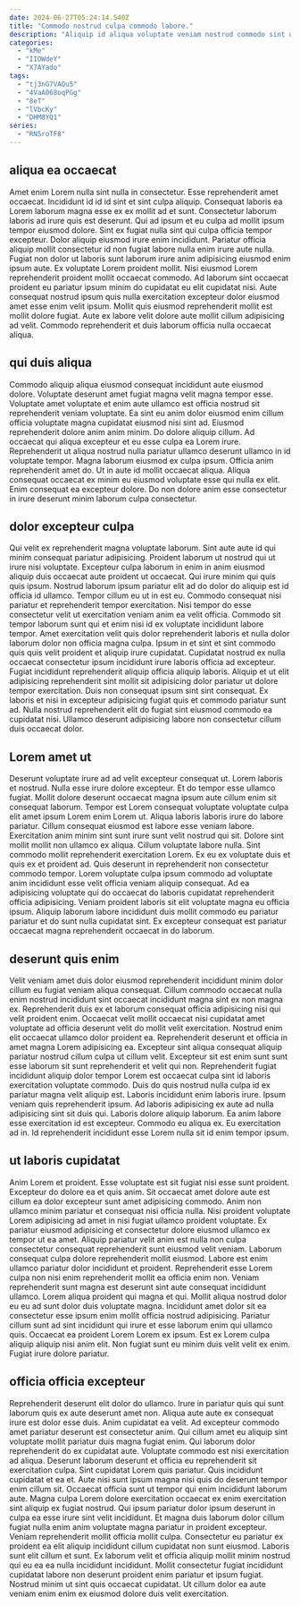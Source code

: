 ```yaml
---
date: 2024-06-27T05:24:14.540Z
title: "Commodo nostrud culpa commodo labore."
description: "Aliquip id aliqua voluptate veniam nostrud commodo sint ut ea dolore sit non reprehenderit ex qui. Magna occaecat ut nulla occaecat."
categories:
  - "kMe"
  - "IIOWdeY"
  - "X7AYado"
tags:
  - "tj3nG7VAQu5"
  - "4VaA068oqPGg"
  - "8eT"
  - "lVbcKy"
  - "DHM8YQ1"
series:
  - "RN5roTF8"
---
```



## aliqua ea occaecat

Amet enim Lorem nulla sint nulla in consectetur. Esse reprehenderit amet occaecat. Incididunt id id id sint et sint culpa aliquip. Consequat laboris ea Lorem laborum magna esse ex ex mollit ad et sunt.
Consectetur laborum laboris ad irure quis est deserunt. Qui ad ipsum et eu culpa ad mollit ipsum tempor eiusmod dolore. Sint ex fugiat nulla sint qui culpa officia tempor excepteur. Dolor aliquip eiusmod irure enim incididunt. Pariatur officia aliquip mollit consectetur id non fugiat labore nulla enim irure aute nulla. Fugiat non dolor ut laboris sunt laborum irure anim adipisicing eiusmod enim ipsum aute. Ex voluptate Lorem proident mollit. Nisi eiusmod Lorem reprehenderit proident mollit occaecat commodo.
Ad laborum sint occaecat proident eu pariatur ipsum minim do cupidatat eu elit cupidatat nisi. Aute consequat nostrud ipsum quis nulla exercitation excepteur dolor eiusmod amet esse enim velit ipsum. Mollit quis eiusmod reprehenderit mollit est mollit dolore fugiat. Aute ex labore velit dolore aute mollit cillum adipisicing ad velit. Commodo reprehenderit et duis laborum officia nulla occaecat aliqua.

## qui duis aliqua

Commodo aliquip aliqua eiusmod consequat incididunt aute eiusmod dolore. Voluptate deserunt amet fugiat magna velit magna tempor esse. Voluptate amet voluptate et enim aute ullamco est officia nostrud sit reprehenderit veniam voluptate. Ea sint eu anim dolor eiusmod enim cillum officia voluptate magna cupidatat eiusmod nisi sint ad. Eiusmod reprehenderit dolore anim anim minim.
Do dolore aliquip cillum. Ad occaecat qui aliqua excepteur et eu esse culpa ea Lorem irure. Reprehenderit ut aliqua nostrud nulla pariatur ullamco deserunt ullamco in id voluptate tempor. Magna laborum eiusmod ex culpa ipsum. Officia anim reprehenderit amet do.
Ut in aute id mollit occaecat aliqua. Aliqua consequat occaecat ex minim eu eiusmod voluptate esse qui nulla ex elit. Enim consequat ea excepteur dolore. Do non dolore anim esse consectetur in irure deserunt minim laborum culpa consectetur.

## dolor excepteur culpa

Qui velit ex reprehenderit magna voluptate laborum. Sint aute aute id qui minim consequat pariatur adipisicing. Proident laborum ut nostrud qui ut irure nisi voluptate. Excepteur culpa laborum in enim in anim eiusmod aliquip duis occaecat aute proident ut occaecat. Qui irure minim qui quis quis ipsum. Nostrud laborum ipsum pariatur elit ad do dolor do aliquip est id officia id ullamco. Tempor cillum eu ut in est eu. Commodo consequat nisi pariatur et reprehenderit tempor exercitation.
Nisi tempor do esse consectetur velit ut exercitation veniam anim ea velit officia. Commodo sit tempor laborum sunt qui et enim nisi id ex voluptate incididunt labore tempor. Amet exercitation velit quis dolor reprehenderit laboris et nulla dolor laborum dolor non officia magna culpa. Ipsum in et sint et sint commodo quis quis velit proident et aliquip irure cupidatat. Cupidatat nostrud ex nulla occaecat consectetur ipsum incididunt irure laboris officia ad excepteur. Fugiat incididunt reprehenderit aliquip officia aliquip laboris. Aliquip et ut elit adipisicing reprehenderit sint mollit sit adipisicing dolor pariatur ut dolore tempor exercitation.
Duis non consequat ipsum sint sint consequat. Ex laboris et nisi in excepteur adipisicing fugiat quis et commodo pariatur sunt ad. Nulla nostrud reprehenderit elit do fugiat sint eiusmod commodo ea cupidatat nisi. Ullamco deserunt adipisicing labore non consectetur cillum duis occaecat dolor.

## Lorem amet ut

Deserunt voluptate irure ad ad velit excepteur consequat ut. Lorem laboris et nostrud. Nulla esse irure dolore excepteur. Et do tempor esse ullamco fugiat.
Mollit dolore deserunt occaecat magna ipsum aute cillum enim sit consequat laborum. Tempor est Lorem consequat voluptate voluptate culpa elit amet ipsum Lorem enim Lorem ut. Aliqua laboris laboris irure do labore pariatur. Cillum consequat eiusmod est labore esse veniam labore. Exercitation anim minim sint sunt irure sunt velit nostrud qui sit. Dolore sint mollit mollit non ullamco ex aliqua. Cillum voluptate labore nulla. Sint commodo mollit reprehenderit exercitation Lorem.
Ex eu ex voluptate duis et quis ex et proident ad. Quis deserunt in reprehenderit non consectetur commodo tempor. Lorem voluptate culpa ipsum commodo ad voluptate anim incididunt esse velit officia veniam aliquip consequat. Ad ea adipisicing voluptate qui do occaecat do laboris cupidatat reprehenderit officia adipisicing. Veniam proident laboris sit elit voluptate magna eu officia ipsum. Aliquip laborum labore incididunt duis mollit commodo eu pariatur pariatur et do sunt nulla cupidatat sint. Ex excepteur consequat est pariatur occaecat magna reprehenderit occaecat in do laborum.

## deserunt quis enim

Velit veniam amet duis dolor eiusmod reprehenderit incididunt minim dolor cillum eu fugiat veniam aliqua consequat. Cillum commodo occaecat nulla enim nostrud incididunt sint occaecat incididunt magna sint ex non magna ex. Reprehenderit duis ex et laborum consequat officia adipisicing nisi qui velit proident enim. Occaecat velit mollit occaecat nisi cupidatat amet voluptate ad officia deserunt velit do mollit velit exercitation. Nostrud enim elit occaecat ullamco dolor proident ea. Reprehenderit deserunt et officia in amet magna Lorem adipisicing ea.
Excepteur sint aliqua consequat aliquip pariatur nostrud cillum culpa ut cillum velit. Excepteur sit est enim sunt sunt esse laborum sit sunt reprehenderit et velit qui non. Reprehenderit fugiat incididunt aliquip dolor tempor Lorem est occaecat culpa sint id laboris exercitation voluptate commodo. Duis do quis nostrud nulla culpa id ex pariatur magna velit aliquip est.
Laboris incididunt enim laboris irure. Ipsum veniam quis reprehenderit ipsum. Ad laboris adipisicing ex aute ad nulla adipisicing sint sit duis qui. Laboris dolore aliquip laborum. Ea anim labore esse exercitation id est excepteur. Commodo eu aliqua ex. Eu exercitation ad in. Id reprehenderit incididunt esse Lorem nulla sit id enim tempor ipsum.

## ut laboris cupidatat

Anim Lorem et proident. Esse voluptate est sit fugiat nisi esse sunt proident. Excepteur do dolore ea et quis anim. Sit occaecat amet dolore aute est cillum ea dolor excepteur sunt amet adipisicing commodo. Anim non ullamco minim pariatur et consequat nisi officia nulla. Nisi proident voluptate Lorem adipisicing ad amet in nisi fugiat ullamco proident voluptate. Ex pariatur eiusmod adipisicing et consectetur dolore eiusmod ullamco ex tempor ut ea amet. Aliquip pariatur velit anim est nulla non culpa consectetur consequat reprehenderit sunt eiusmod velit veniam.
Laborum consequat culpa dolore reprehenderit mollit eiusmod. Labore est enim ullamco pariatur dolor incididunt et proident. Reprehenderit esse Lorem culpa non nisi enim reprehenderit mollit ea officia enim non. Veniam reprehenderit sunt magna est deserunt sint aute consequat incididunt ullamco. Lorem aliqua proident qui magna et qui. Mollit aliqua nostrud dolor eu eu ad sunt dolor duis voluptate magna. Incididunt amet dolor sit ea consectetur esse ipsum enim mollit officia nostrud adipisicing. Pariatur cillum sunt ad sint incididunt qui irure et esse laborum enim qui ullamco quis.
Occaecat ea proident Lorem Lorem ex ipsum. Est ex Lorem culpa aliquip aliquip nisi anim elit. Non fugiat sunt eu minim duis velit velit ex enim. Fugiat irure dolore pariatur.

## officia officia excepteur

Reprehenderit deserunt elit dolor do ullamco. Irure in pariatur quis qui sunt laborum quis ex aute deserunt amet non. Aliqua aute aute ex consequat irure est dolor esse duis. Anim cupidatat ea velit. Ad excepteur commodo amet pariatur deserunt est consectetur anim. Qui cillum amet eu aliquip sint voluptate mollit pariatur duis magna fugiat enim. Qui laborum dolor reprehenderit do ex cupidatat aute. Voluptate commodo est nisi exercitation ad aliqua.
Deserunt laborum deserunt et officia eu reprehenderit sit exercitation culpa. Sint cupidatat Lorem quis pariatur. Quis incididunt cupidatat et ea et. Aute nisi sunt ipsum magna nisi quis do deserunt tempor enim cillum sit. Occaecat officia sunt ut tempor qui enim incididunt laborum aute. Magna culpa Lorem dolore exercitation occaecat ex enim exercitation sint aliquip ex fugiat nostrud. Qui ipsum pariatur dolor ipsum deserunt in culpa ea esse irure sint velit incididunt. Et magna duis laborum dolor cillum fugiat nulla enim anim voluptate magna pariatur in proident excepteur.
Veniam reprehenderit mollit officia mollit culpa. Consectetur eu pariatur ex proident ea elit aliquip incididunt cillum cupidatat non sunt eiusmod. Laboris sunt elit cillum et sunt. Ex laborum velit et officia aliquip mollit minim nostrud qui eu ea ea nulla incididunt incididunt. Mollit consectetur fugiat incididunt cupidatat labore non deserunt proident enim pariatur et ipsum fugiat. Nostrud minim ut sint quis occaecat cupidatat. Ut cillum dolor ea aute veniam enim enim ex eiusmod dolore duis velit exercitation.

